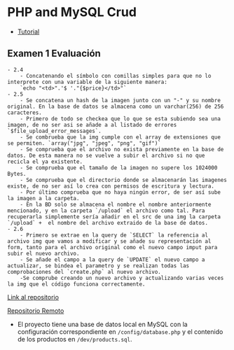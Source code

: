 # PHP and MySQL Crud

- [Tutorial](https://codeofaninja.com/2011/12/php-and-mysql-crud-tutorial.html)

## Examen 1 Evaluación

    - 2.4
        - Concatenando el símbolo con comillas simples para que no lo interprete con una variable de la siguiente manera:
        `echo "<td>".'$ '."{$price}</td>"`
    - 2.5
        - Se concatena un hash de la imagen junto con un "-" y su nombre original. En la base de datos se almacena como un varchar(256) de 256 caracteres.
        - Primero de todo se checkea que lo que se esta subiendo sea una imagen, de no ser asi se añade a al listado de errores `$file_upload_error_messages`.
        - Se combrueba que la img cumple con el array de extensiones que se permiten. `array("jpg", "jpeg", "png", "gif")`
        - Se comprueba que el archivo no exista previamente en la base de datos. De esta manera no se vuelve a subir el archivo si no que recicla el ya existente.
        - Se comprueba que el tamaño de la imagen no supere los 1024000 Bytes.
        - Se comprueba que el directorio donde se almacenarán las imagenes existe, de no ser así lo crea con permisos de escritura y lectura.
        - Por último comprueba que no haya ningún error, de ser así sube la imagen a la carpeta.
        - En la BD solo se almacena el nombre el nombre anteriormente mencionado, y en la carpeta `/upload` el archivo como tal. Para recuperarla simplemente sería añadir en el src de una img la carpeta `/upload` +  el nombre del archivo extraido de la base de datos.
    - 2.6
        - Primero se extrae en la query de `SELECT` la referencia al archivo img que vamos a modificar y se añade su representación al form, tanto para el archivo original como el nuevo campo imput para subir el nuevo archivo.
        - Se añade el campo a la query de `UPDATE` el nuevo campo a actualizar, se bindea el parametro y se realizan todas las comprobaciones del `create.php` al nuevo archivo.
        -Se comprube creando un nuevo archivo y actualizando varias veces la img que el código funciona correctamente.

[Link al repositorio](https://github.com/DanyZurita/PDO)

[Repositorio Remoto](http://dzurita.hopto.org/PDO/index.php)

- El proyecto tiene una base de datos local en MySQL con la configuración correspondiente en `/config/database.php` y el contenido de los productos en `/dev/products.sql`.